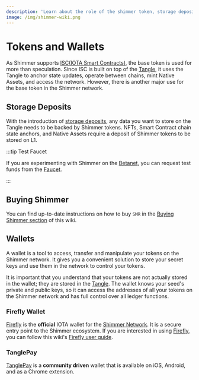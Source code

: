 ```yaml
---
description: 'Learn about the role of the shimmer token, storage deposits, where to buy SMR and the recommended wallets.'
image: /img/shimmer-wiki.png
---
```


# Tokens and Wallets

As Shimmer supports [ISC(IOTA Smart Contracts)](https://wiki.iota.org/shimmer/smart-contracts/overview/), the base token
is used for more than speculation. Since ISC is built on top of
the [Tangle](https://wiki.iota.org/shimmer/learn/tangle/), it uses the Tangle to anchor state updates,
operate between chains, mint Native Assets, and access the network. However, there is another major use for the base token in the Shimmer network.

## Storage Deposits

With the introduction
of [storage deposits](https://wiki.iota.org/shimmer/introduction/explanations/what_is_stardust/storage_deposit/), any
data you want to store on the Tangle needs to be backed by Shimmer tokens. NFTs, Smart Contract chain state anchors, and Native Assets
require a deposit of Shimmer tokens to be stored on L1.

:::tip Test Faucet

If you are experimenting with Shimmer on the [Betanet](networks.md#shimmer-beta), you can request test funds from
the [Faucet](networks.md#the-faucet).

:::

## Buying Shimmer

You can find up-to-date instructions on how to buy `SMR` in
the [Buying Shimmer section](https://wiki.iota.org/shimmer/learn/token/buying/) of this wiki.

## Wallets

A wallet is a tool to access, transfer and manipulate your tokens on the Shimmer network. It gives you a convenient
solution to store your secret keys and use them in the network to control your tokens.

It is important that you understand that your tokens are not actually stored in the wallet; they are stored in
the [Tangle](https://wiki.iota.org/shimmer/learn/tangle/). The wallet knows your seed's private
and public keys, so it can access the addresses of all your
tokens on the Shimmer network and has full control over all ledger functions.

### Firefly Wallet

[Firefly](https://wiki.iota.org/shimmer/use/wallets/firefly/general/) is the **official** IOTA wallet for
the [Shimmer Network](networks.md). It is a secure entry point to the Shimmer ecosystem. If you are interested in using
[Firefly](https://firefly.iota.org/), you can follow this
wiki's [Firefly user guide](https://wiki.iota.org/shimmer/use/wallets/firefly/user-guide/).

### TanglePay

[TanglePay](https://tanglepay.com/) is a **community driven** wallet that is available on iOS, Android, and as a Chrome
extension.
